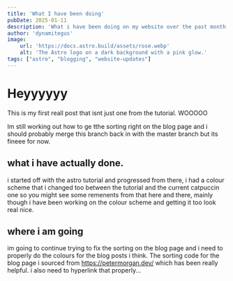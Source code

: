 ```yaml
---
title: 'What I have been doing'
pubDate: 2025-01-11
description: 'What i have been doing on my website over the past month or two.'
author: 'dynamitegus'
image:
    url: 'https://docs.astro.build/assets/rose.webp'
    alt: 'The Astro logo on a dark background with a pink glow.'
tags: ["astro", "blogging", "website-updates"]
---
```

# Heyyyyyy
This is my first reall post that isnt just one from the tutorial. WOOOOO

Im still working out how to ge tthe sorting right on the blog page and i should probably merge this branch back in with the master branch but its fineee for now.

## what i have actually done.
i started off with the astro tutorial and progressed from there, i had a colour scheme that i changed too between the tutorial and the current catpuccin one so you might see some remenents from that here and there, mainly though i have been working on the colour scheme and getting it too look real nice. 
## where i am going
im going to continue trying to fix the sorting on the blog page and i need to properly do the colours for the blog posts i think. The sorting code for the blog page i sourced from https://petermorgan.dev/ which has been really helpful. i also need to hyperlink that properly...
